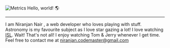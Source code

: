 ![Metrics](https://metrics.lecoq.io/Niranjan-Nair?template=classic&activity=1&languages=1&isocalendar=1&activity.limit=5&activity.days=14&activity.filter=all&isocalendar.duration=undefined&languages.colors=github&languages.threshold=0%25&config.timezone=Asia%2FCalcutta&config.animated=true)
Hello, world! 🌎
<hr>
I am Niranjan Nair , a web developer who loves playing with stuff. 
Astronomy is my favourite subject as I love star gazing a lot! 
I love watching <a href="https://en.wikipedia.org/wiki/Indian_Super_League">ISL</a>. 
Wait! That's not all! I enjoy watching Tom & Jerry whenever I get time.
Feel free to contact me at <a href="mailto:niranjan.codemaster@gmail.com">niranjan.codemaster@gmail.com</a> 

